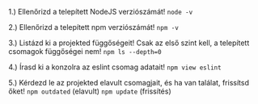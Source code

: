 1.) Ellenőrizd a telepített NodeJS verziószámát!
`node -v`

2.) Ellenőrizd a telepített npm verziószámát!
`npm -v`

3.) Listázd ki a projekted függőségeit! Csak az első szint kell, a telepített csomagok függőségei nem!
`npm ls --depth=0`

4.) Írasd ki a konzolra az eslint csomag adatait!
`npm view eslint`

5.) Kérdezd le az projekted elavult csomagjait, és ha van találat, frissítsd őket!
`npm outdated` (elavult)
`npm update` (frissítés)
